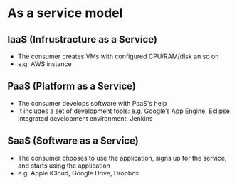 # As a service model

## IaaS (Infrustracture as a Service)
- The consumer creates VMs with configured CPU/RAM/disk an so on
- e.g. AWS instance

## PaaS (Platform as a Service)
- The consumer develops software with PaaS's help
- It includes a set of development tools: e.g. Google’s App Engine, Eclipse integrated development environment, Jenkins

## SaaS (Software as a Service)
- The consumer chooses to use the application, signs up for the service, and starts using the application
- e.g. Apple iCloud, Google Drive, Dropbox
